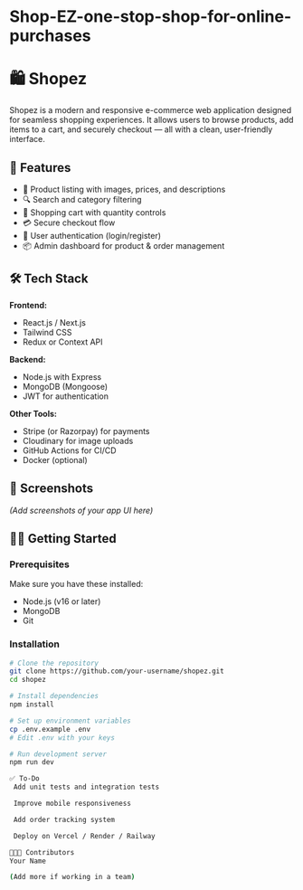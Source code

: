 # Shop-EZ-one-stop-shop-for-online-purchases
# 🛍️ Shopez

Shopez is a modern and responsive e-commerce web application designed for seamless shopping experiences. It allows users to browse products, add items to a cart, and securely checkout — all with a clean, user-friendly interface.

## 🚀 Features

- 🧾 Product listing with images, prices, and descriptions
- 🔍 Search and category filtering
- 🛒 Shopping cart with quantity controls
- 💳 Secure checkout flow
- 🔐 User authentication (login/register)
- 📦 Admin dashboard for product & order management

## 🛠️ Tech Stack

**Frontend:**
- React.js / Next.js
- Tailwind CSS
- Redux or Context API

**Backend:**
- Node.js with Express
- MongoDB (Mongoose)
- JWT for authentication

**Other Tools:**
- Stripe (or Razorpay) for payments
- Cloudinary for image uploads
- GitHub Actions for CI/CD
- Docker (optional)

## 📸 Screenshots

*(Add screenshots of your app UI here)*

## 🧑‍💻 Getting Started

### Prerequisites

Make sure you have these installed:
- Node.js (v16 or later)
- MongoDB
- Git

### Installation

```bash
# Clone the repository
git clone https://github.com/your-username/shopez.git
cd shopez

# Install dependencies
npm install

# Set up environment variables
cp .env.example .env
# Edit .env with your keys

# Run development server
npm run dev

✅ To-Do
 Add unit tests and integration tests

 Improve mobile responsiveness

 Add order tracking system

 Deploy on Vercel / Render / Railway

🧑‍🤝‍🧑 Contributors
Your Name

(Add more if working in a team)
